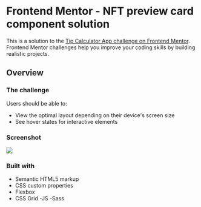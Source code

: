 # Frontend Mentor - NFT preview card component solution

This is a solution to the [Tip Calculator App challenge on Frontend Mentor](https://www.frontendmentor.io/challenges/nft-preview-card-component-SbdUL_w0U). Frontend Mentor challenges help you improve your coding skills by building realistic projects. 
 

## Overview

### The challenge

Users should be able to:

- View the optimal layout depending on their device's screen size
- See hover states for interactive elements

### Screenshot

![](./screenshot.jpg)



### Built with

- Semantic HTML5 markup
- CSS custom properties
- Flexbox
- CSS Grid
-JS
-Sass

